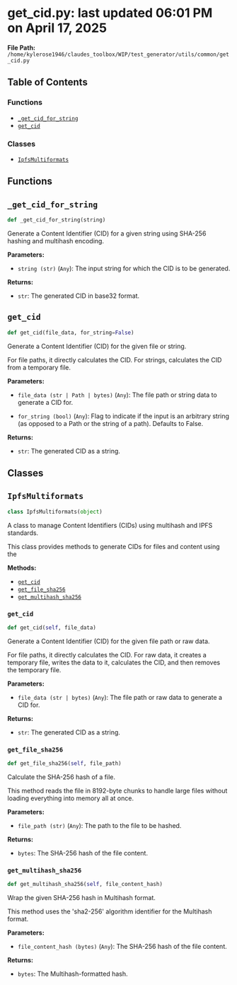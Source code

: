 # get_cid.py: last updated 06:01 PM on April 17, 2025

**File Path:** `/home/kylerose1946/claudes_toolbox/WIP/test_generator/utils/common/get_cid.py`

## Table of Contents

### Functions

- [`_get_cid_for_string`](#_get_cid_for_string)
- [`get_cid`](#get_cid)

### Classes

- [`IpfsMultiformats`](#ipfsmultiformats)

## Functions

## `_get_cid_for_string`

```python
def _get_cid_for_string(string)
```

Generate a Content Identifier (CID) for a given string using SHA-256 hashing and multihash encoding.

**Parameters:**

- `string (str)` (`Any`): The input string for which the CID is to be generated.

**Returns:**

- `str`: The generated CID in base32 format.

## `get_cid`

```python
def get_cid(file_data, for_string=False)
```

Generate a Content Identifier (CID) for the given file or string.

For file paths, it directly calculates the CID. For strings, calculates the CID from a temporary file.

**Parameters:**

- `file_data (str | Path | bytes)` (`Any`): The file path or string data to generate a CID for.

- `for_string (bool)` (`Any`): Flag to indicate if the input is an arbitrary string
  (as opposed to a Path or the string of a path). Defaults to False.

**Returns:**

- `str`: The generated CID as a string.

## Classes

## `IpfsMultiformats`

```python
class IpfsMultiformats(object)
```

A class to manage Content Identifiers (CIDs) using multihash and IPFS standards.

This class provides methods to generate CIDs for files and content using the

**Methods:**

- [`get_cid`](#get_cid)
- [`get_file_sha256`](#get_file_sha256)
- [`get_multihash_sha256`](#get_multihash_sha256)

### `get_cid`

```python
def get_cid(self, file_data)
```

Generate a Content Identifier (CID) for the given file path or raw data.

For file paths, it directly calculates the CID. For raw data, it creates a temporary file,
writes the data to it, calculates the CID, and then removes the temporary file.

**Parameters:**

- `file_data (str | bytes)` (`Any`): The file path or raw data to generate a CID for.

**Returns:**

- `str`: The generated CID as a string.

### `get_file_sha256`

```python
def get_file_sha256(self, file_path)
```

Calculate the SHA-256 hash of a file. 

This method reads the file in 8192-byte chunks to handle large files
without loading everything into memory all at once.

**Parameters:**

- `file_path (str)` (`Any`): The path to the file to be hashed.

**Returns:**

- `bytes`: The SHA-256 hash of the file content.

### `get_multihash_sha256`

```python
def get_multihash_sha256(self, file_content_hash)
```

Wrap the given SHA-256 hash in Multihash format.

This method uses the 'sha2-256' algorithm identifier for the Multihash format.

**Parameters:**

- `file_content_hash (bytes)` (`Any`): The SHA-256 hash of the file content.

**Returns:**

- `bytes`: The Multihash-formatted hash.
